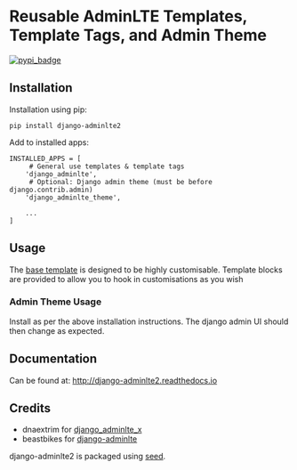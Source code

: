 Reusable AdminLTE Templates, Template Tags, and Admin Theme
===========================================================

[![pypi_badge](https://badge.fury.io/py/django-adminlte2.png)](pypi.python.org/pypi/django-adminlte2)

Installation
------------

Installation using pip:

    pip install django-adminlte2

Add to installed apps:

    INSTALLED_APPS = [
         # General use templates & template tags
        'django_adminlte',
         # Optional: Django admin theme (must be before django.contrib.admin)
        'django_adminlte_theme',

        ...
    ]

Usage
-----

The [base template] is designed to be highly customisable. Template blocks are provided to
allow you to hook in customisations as you wish

### Admin Theme Usage

Install as per the above installation instructions. The django admin UI should then change as expected.

Documentation
-------------

Can be found at: http://django-adminlte2.readthedocs.io

Credits
-------

* dnaextrim for [django_adminlte_x]
* beastbikes for [django-adminlte]

django-adminlte2 is packaged using [seed].

  [seed]: https://github.com/adamcharnock/seed/
  [django_adminlte_x]: https://github.com/dnaextrim/django_adminlte_x
  [django-adminlte]: https://github.com/beastbikes/django-adminlte/
  [base template]: https://github.com/adamcharnock/django-adminlte2/blob/master/django_adminlte/templates/adminlte/base.html
